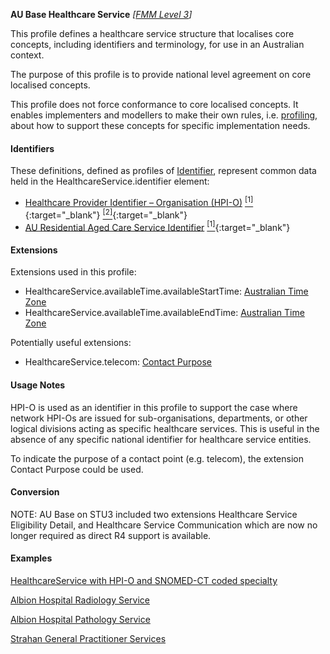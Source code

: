 **AU Base Healthcare Service** *[[FMM Level 3](guidance.html)]*

This profile defines a healthcare service structure that localises core concepts, including identifiers and terminology, for use in an Australian context.

The purpose of this profile is to provide national level agreement on core localised concepts. 

This profile does not force conformance to core localised concepts. It enables implementers and modellers to make their own rules, i.e. [profiling](http://hl7.org/fhir/profiling.html), about how to support these concepts for specific implementation needs.


#### Identifiers

These definitions, defined as profiles of [Identifier](http://hl7.org/fhir/R4/datatypes.html#Identifier), represent common data held in the HealthcareService.identifier element:
* [Healthcare Provider Identifier – Organisation (HPI-O)](StructureDefinition-au-hpio.html) [<sup>[1]</sup>](http://ns.electronichealth.net.au/id/hi/hpio/1.0/index.html){:target="_blank"} [<sup>[2]</sup>](http://meteor.aihw.gov.au/content/index.phtml/itemId/426830){:target="_blank"}
* [AU Residential Aged Care Service Identifier](StructureDefinition-au-residentialagedcareserviceidentifier.html) [<sup>[1]</sup>](http://ns.electronichealth.net.au/id/hi/residential-aged-care-service-id/1.0/index.html){:target="_blank"}


#### Extensions

Extensions used in this profile:
* HealthcareService.availableTime.availableStartTime: [Australian Time Zone](StructureDefinition-au-timezone.html)
* HealthcareService.availableTime.availableEndTime: [Australian Time Zone](StructureDefinition-au-timezone.html)

Potentially useful extensions:
* HealthcareService.telecom: [Contact Purpose](StructureDefinition-contact-purpose.html)

#### Usage Notes

HPI-O is used as an identifier in this profile to support the case where network HPI-Os are issued for sub-organisations, departments, or other logical divisions acting as specific healthcare services. This is useful in the absence of any specific national identifier for healthcare service entities.

To indicate the purpose of a contact point (e.g. telecom), the extension Contact Purpose could be used.


#### Conversion

NOTE: AU Base on STU3 included two extensions Healthcare Service Eligibility Detail, and Healthcare Service Communication which are now no longer required as direct R4 support is available.


#### Examples

[HealthcareService with HPI-O and SNOMED-CT coded specialty](HealthcareService-example0.html)

[Albion Hospital Radiology Service](HealthcareService-example1.html)

[Albion Hospital Pathology Service](HealthcareService-example2.html)

[Strahan General Practitioner Services](HealthcareService-example3.html)

